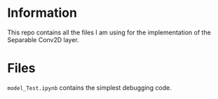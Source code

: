 # Information
This repo contains all the files I am using for the implementation of the Separable Conv2D layer.
# Files
`model_Test.ipynb` contains the simplest debugging code.
